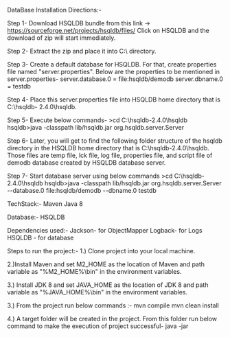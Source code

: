 DataBase Installation Directions:-

Step 1- Download HSQLDB bundle from this link -> https://sourceforge.net/projects/hsqldb/files/
        Click on HSQLDB and the download of zip will start immediately.

Step 2- Extract the zip and place it into C:\ directory.

Step 3- Create a default database for HSQLDB. For that, create properties file named "server.properties". 
        Below are the properties to be mentioned in server.properties-
        server.database.0 = file:hsqldb/demodb
        server.dbname.0 = testdb

Step 4- Place this server.properties file into HSQLDB home directory that is C:\hsqldb- 2.4.0\hsqldb\.

Step 5- Execute below commands-
        \>cd C:\hsqldb-2.4.0\hsqldb
        hsqldb>java -classpath lib/hsqldb.jar org.hsqldb.server.Server

Step 6- Later, you will get to find the following folder structure of the hsqldb directory in the HSQLDB home directory that is 
        C:\hsqldb-2.4.0\hsqldb. Those files are temp file, lck file, log file, properties file, and script file of demodb database created by 
        HSQLDB database server.

Step 7- Start database server using below commands
        \>cd C:\hsqldb-2.4.0\hsqldb
        hsqldb>java -classpath lib/hsqldb.jar org.hsqldb.server.Server --database.0
        file:hsqldb/demodb --dbname.0 testdb

TechStack:-
Maven
Java 8

Database:-
HSQLDB 

Dependencies used:-
Jackson- for ObjectMapper
Logback- for Logs
HSQLDB - for database

Steps to run the project:-
1.) Clone project into your local machine.

2.)Install Maven and set M2_HOME as the location of Maven and path variable as "%M2_HOME%\bin" in the environment variables.

3.) Install JDK 8 and set JAVA_HOME as the location of JDK 8 and path variable as "%JAVA_HOME%\bin" in the environment variables.

3.) From the project run below commands :-
mvn compile
mvn clean install

4.) A target folder will be created in the project. From this folder run below command to make the execution of project successful-
java -jar <name of jar> <path of logfile.txt>

